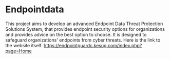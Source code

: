 # Endpointdata
This project aims to develop an advanced Endpoint Data Threat Protection Solutions System, that provides endpoint security options for organizations and provides advice on the best option to choose. It is designed to safeguard organizations' endpoints from cyber threats.
Here is the link to the website itself.        https://endpointguardc.kesug.com/index.php?page=Home
